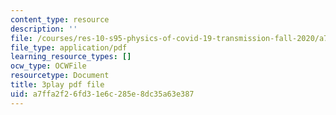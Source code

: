 ```yaml
---
content_type: resource
description: ''
file: /courses/res-10-s95-physics-of-covid-19-transmission-fall-2020/a7ffa2f26fd31e6c285e8dc35a63e387_wfLISAzXYns.pdf
file_type: application/pdf
learning_resource_types: []
ocw_type: OCWFile
resourcetype: Document
title: 3play pdf file
uid: a7ffa2f2-6fd3-1e6c-285e-8dc35a63e387
---
```

